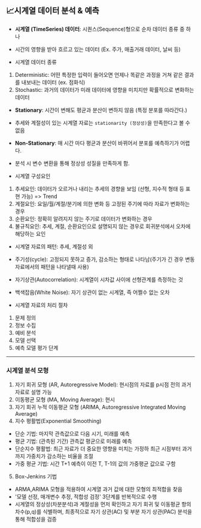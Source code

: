 ## 📈시계열 데이터 분석 & 예측

- **시계열 (TimeSeries) 데이터**: 시퀀스(Sequence)형으로 순차 데이터 종류 중 하나
 - 시간의 영향을 받아 흐르고 있는 데이터 (Ex. 주가, 매출거래 데이터, 날씨 등)

- 시계열 데이터 종류 
 1) Deterministic: 어떤 특정한 입력이 들어오면 언제나 똑같은 과정을 거쳐 같은 결과를 내보내는 데이터 (ex. 점화식)
 2) Stochastic: 과거의 데이터가 미래 데이터에 영향을 미치지만 확률적으로 변화하는 데이터
  - **Stationary**: 시간이 변해도 평균과 분산이 변하지 않음 (특정 분포를 따라간다.)
   - 추세와 계절성이 있는 시계열 자료는 `stationarity (정상성)`을 만족한다고 볼 수 없음
  - **Non-Stationary**: 매 시간 마다 평균과 분산이 바뀌어서 분포를 예측하기가 어렵다.
   - 분석 시 변수 변환을 통해 정상성 성질을 만족하게 함.

- 시계열 구성요인
 1) 추세요인: 데이터가 오르거나 내리는 추세의 경향을 보임 (선형, 지수적 형태 등 표현 가능) => Trend
 2) 계절요인: 요일/월/계절/분기에 의한 변화 등 고정된 주기에 따라 자료가 변화하는 경우
 3) 순환요인: 정확히 알려지지 않는 주기로 데이터가 변화하는 경우
 4) 불규칙요인: 추세, 계절, 순환요인으로 설명되지 않는 경우로 회귀분석에서 오차에 해당하는 요인

- 시계열 자료의 패턴: 추세, 계절성 외
 - 주기성(cycle): 고정되지 못하고 증가, 감소하는 형태로 나타남(주기가 긴 경우 변동자료에서의 패턴을 나타낼때 사용)
 - 자기상관(Autocorrelation): 시계열이 시차값 사이에 선형관계를 측정하는 것
 - 백색잡음(White Noise): 자기 상관이 없는 시계열, 즉 어쩔수 없는 오차

- 시계열 자료의 처리 절차
 1. 문제 정의
 2. 정보 수집
 3. 예비 분석
 4. 모델 선택
 5. 예측 모델 평가 단계

___

### 시계열 분석 모형
1. 자기 회귀 모형 (AR, Autoregressive Model): 현시점의 자료를 p시점 전의 과거 자료로 설명 가능
2. 이동평균 모형 (MA, Moving Average): 현시
3. 자기 회귀 누적 이동평균 모형 (ARIMA, Autoregressive Integrated Moving Average)
4. 지수 평활법(Exponential Smoothing)
 - 단순 기법: 마지막 관측값으로 다음 시기, 미래를 예측
 - 평균 기법: (관측된 기간) 관측값 평균으로 미래를 예측
 - 단순지수 평활법: 최근 자료가 더 중요한 영향을 미치는 가정하 최근 시점부터 과거까지 가중치가 감소하는 비율을 조절
 - 가중 평균 기법: 시간 T+1 예측이 이전 T, T-1의 값의 가중평균 값으로 구함
5. Box-Jenkins 기법
 - ARMA,ARIMA 모형을 적용하여 시계열 과거 값에 대한 모형의 최적합을 찾음
 - '모델 선정, 매개변수 추정, 적합성 검정' 3단계를 반복적으로 수행
 - 시계열의 정상성(차분분석)과 계절성을 먼저 확인하고 자기 회귀 및 이동평균 항의 차수(p,q)를 식별하며, 최종적으로
   자기 상관(AC) 및 부분 자기 상관(PAC) 분석을 통해 적합성을 검증

